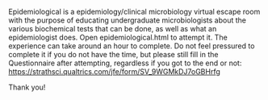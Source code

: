 Epidemiological is a epidemiology/clinical microbiology virtual escape room with the purpose of educating undergraduate microbiologists about the various biochemical tests that can be done, as well as what an epidemiologist does.
Open epidemiological.html to attempt it. The experience can take around an hour to complete. Do not feel pressured to complete it if you do not have the time, but please still fill in the Questionnaire after attempting, regardless if you got to the end or not:
https://strathsci.qualtrics.com/jfe/form/SV_9WGMkDJ7oGBHrfg

Thank you!
